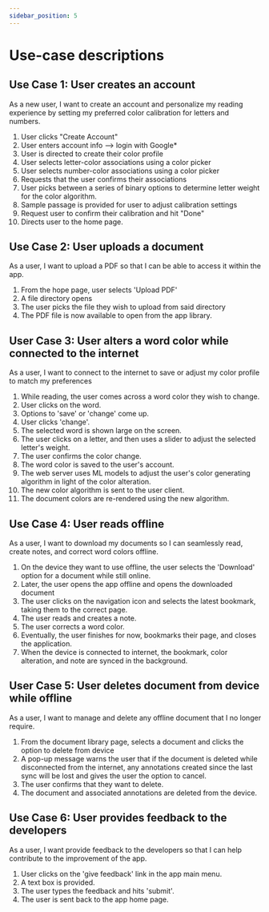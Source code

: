 ```yaml
---
sidebar_position: 5
---
```


# Use-case descriptions

## Use Case 1: User creates an account
As a new user, I want to create an account and personalize my reading experience by setting my preferred color calibration for letters and numbers.
   1. User clicks "Create Account"
   2. User enters account info --> login with Google*
   3. User is directed to create their color profile
   4. User selects letter-color associations using a color picker
   5. User selects number-color associations using a color picker
   6. Requests that the user confirms their associations
   7. User picks between a series of binary options to determine letter weight for the color algorithm.
   8. Sample passage is provided for user to adjust calibration settings
   9. Request user to confirm their calibration and hit "Done"
   10. Directs user to the home page.


## Use Case 2: User uploads a document
As a user, I want to upload a PDF so that I can be able to access it within the app.
   1. From the hope page, user selects 'Upload PDF'
   2. A file directory opens
   3. The user picks the file they wish to upload from said directory
   4. The PDF file is now available to open from the app library.



## User Case 3: User alters a word color while connected to the internet
As a user, I want to connect to the internet to save or adjust my color profile to match my preferences
   1. While reading, the user comes across a word color they wish to change.
   2. User clicks on the word.
   3. Options to 'save' or 'change' come up.
   4. User clicks 'change'.
   5. The selected word is shown large on the screen.
   6. The user clicks on a letter, and then uses a slider to adjust the selected letter's weight.
   7. The user confirms the color change.
   8. The word color is saved to the user's account.
   9. The web server uses ML models to adjust the user's color generating algorithm in light of the color alteration.
   10. The new color algorithm is sent to the user client.
   11. The document colors are re-rendered using the new algorithm.



## Use Case 4: User reads offline
As a user, I want to download my documents so I can seamlessly read, create notes, and correct word colors offline.
   1. On the device they want to use offline, the user selects the 'Download' option for a document while still online.
   2. Later, the user opens the app offline and opens the downloaded document
   3. The user clicks on the navigation icon and selects the latest bookmark, taking them to the correct page.
   4. The user reads and creates a note.
   5. The user corrects a word color.
   6. Eventually, the user finishes for now, bookmarks their page, and closes the application.
   7. When the device is connected to internet, the bookmark, color alteration, and note are synced in the background.



## User Case 5: User deletes document from device while offline
As a user, I want to manage and delete any offline document that I no longer require.
   1. From the document library page, selects a document and clicks the option to delete from device
   2. A pop-up message warns the user that if the document is deleted while disconnected from the internet, any annotations created since the last sync will be lost and gives the user the option to cancel.
   3. The user confirms that they want to delete.
   4. The document and associated annotations are deleted from the device.



## Use Case 6: User provides feedback to the developers
As a user, I want provide feedback to the developers so that I can help contribute to the improvement of the app.
   1. User clicks on the 'give feedback' link in the app main menu.
   2. A text box is provided.
   3. The user types the feedback and hits 'submit'.
   4. The user is sent back to the app home page.
